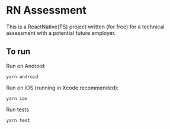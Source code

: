 # RN Assessment

This is a ReactNative(TS) project written (for free) for a technical assessment with a potential future employer.

## To run

Run on Android:

```yarn android```

Run on iOS (running in Xcode recommended):

```yarn ios```

Run tests

```yarn test```